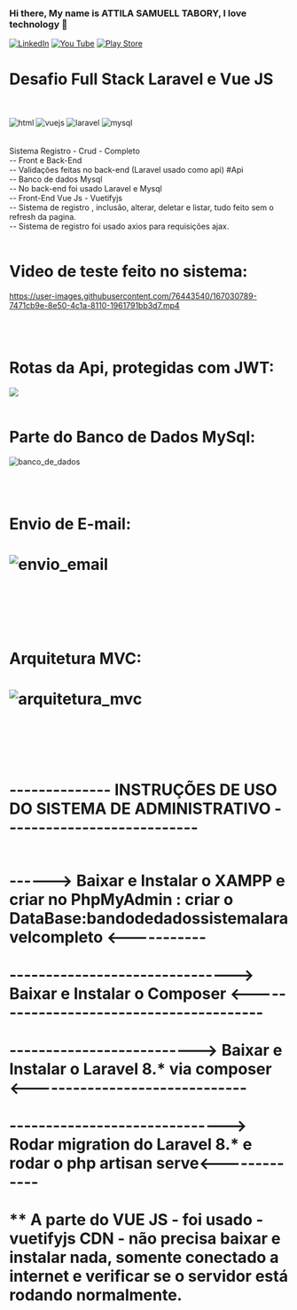 ### Hi there, My name is ATTILA  SAMUELL TABORY, I love technology 👋

[![LinkedIn ](https://img.shields.io/badge/LinkedIn-0077B5?style=for-the-badge&logo=linkedin&logoColor=white)](https://www.linkedin.com/in/attila-samuell-98291216b/)
[![You Tube](https://img.shields.io/badge/YouTube-FF0000?style=for-the-badge&logo=youtube&logoColor=white)](https://www.youtube.com/channel/UCuX9fZZa3eR4LACYTPVZg5A/videos)
[![Play Store](https://img.shields.io/badge/Google_Play-414141?style=for-the-badge&logo=google-play&logoColor=white)](https://play.google.com/store/apps/details?id=attila.QRCodeGeradorLeitor)


<h1>  Desafio Full Stack Laravel e Vue JS </h1>

<div style="display:inline_block"><br/>
  
  
  <br>
  <img align"center" alt="html" src="https://img.shields.io/badge/HTML5-E34F26?style=for-the-badge&logo=html5&logoColor=white"/>
  <img align"center" alt="vuejs" src="https://img.shields.io/badge/Vue.js-35495E?style=for-the-badge&logo=vue.js&logoColor=4FC08D"/>
  <img align"center" alt="laravel" src="https://img.shields.io/badge/Laravel-FF2D20?style=for-the-badge&logo=laravel&logoColor=white"/>
  <img align"center" alt="mysql" src="https://img.shields.io/badge/MySQL-00000F?style=for-the-badge&logo=mysql&logoColor=white"/>

  
  
  
  
 
</div>
<br>
<br>
Sistema Registro - Crud - Completo
<br>
-- Front e Back-End
<br>
-- Validações feitas no back-end (Laravel usado como api) #Api
<br>
-- Banco de dados Mysql
<br>
-- No back-end foi usado Laravel e Mysql
<br>
-- Front-End Vue Js - Vuetifyjs
<br>
-- Sistema de registro , inclusão, alterar, deletar e listar, tudo feito sem o refresh da pagina. 
<br>
-- Sistema de registro foi usado axios para requisições ajax. 
<br>


<br>

<h1>Video de teste feito no sistema: </h1>







https://user-images.githubusercontent.com/76443540/167030789-7471cb9e-8e50-4c1a-8110-1961791bb3d7.mp4


<br>
<br>
<h1> Rotas da Api, protegidas com JWT:  </h1>

<img src="https://user-images.githubusercontent.com/76443540/167032645-4c1f27d9-ce2e-442f-94cc-544a490e1c60.png">

<br>
<br>
<h1>Parte do Banco de Dados MySql: </h1>


![banco_de_dados](https://user-images.githubusercontent.com/76443540/167031444-b8ee39cc-fe08-40d0-8567-fac253833e01.png)



<br>
<br>

<h1> Envio de E-mail: <h1>
  
![envio_email](https://user-images.githubusercontent.com/76443540/167031899-8e641d4b-70e5-4add-8fe5-fa572f6e8422.png)

 <br>
 <br>
 <h1> Arquitetura MVC: <h1>
 
  
![arquitetura_mvc](https://user-images.githubusercontent.com/76443540/167032223-7d56c498-c1bc-4903-93a6-5e8babbd681c.png)




<br>



<br>
<br>
-------------- INSTRUÇÕES DE USO DO SISTEMA DE ADMINISTRATIVO ---------------------------
<br>
<br>

------> Baixar e Instalar o XAMPP  e criar no PhpMyAdmin : criar o DataBase:bandodedadossistemalaravelcompleto <-----------
<br>
<br>
-------------------------------> Baixar e Instalar o Composer <----------------------------------------
<br>
<br>
--------------------------> Baixar e Instalar o Laravel 8.* via composer <------------------------------
<br>
<br>
------------------------------> Rodar migration do Laravel 8.* e rodar o php artisan serve<-------------
<br>
<br>
** A parte do VUE JS - foi usado - vuetifyjs CDN - não precisa baixar e instalar nada, somente conectado a internet e verificar se o servidor está rodando normalmente.

